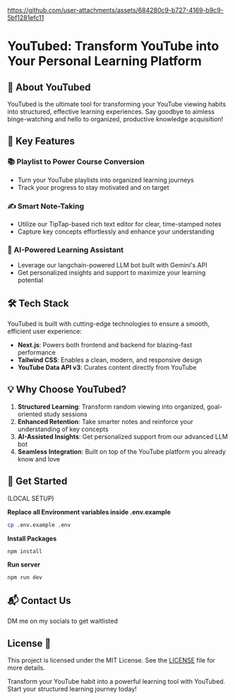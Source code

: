
https://github.com/user-attachments/assets/684280c9-b727-4169-b9c9-5bf1281efc11

# YouTubed: Transform YouTube into Your Personal Learning Platform

## 🚀 About YouTubed

YouTubed is the ultimate tool for transforming your YouTube viewing habits into structured, effective learning experiences. Say goodbye to aimless binge-watching and hello to organized, productive knowledge acquisition!

## 🌟 Key Features

### 📚 Playlist to Power Course Conversion
- Turn your YouTube playlists into organized learning journeys
- Track your progress to stay motivated and on target

### ✍️ Smart Note-Taking
- Utilize our TipTap-based rich text editor for clear, time-stamped notes
- Capture key concepts effortlessly and enhance your understanding

### 🤖 AI-Powered Learning Assistant
- Leverage our langchain-powered LLM bot built with Gemini's API
- Get personalized insights and support to maximize your learning potential

## 🛠️ Tech Stack

YouTubed is built with cutting-edge technologies to ensure a smooth, efficient user experience:

- **Next.js**: Powers both frontend and backend for blazing-fast performance
- **Tailwind CSS**: Enables a clean, modern, and responsive design
- **YouTube Data API v3**: Curates content directly from YouTube

## 💡 Why Choose YouTubed?

1. **Structured Learning**: Transform random viewing into organized, goal-oriented study sessions
2. **Enhanced Retention**: Take smarter notes and reinforce your understanding of key concepts
3. **AI-Assisted Insights**: Get personalized support from our advanced LLM bot
4. **Seamless Integration**: Built on top of the YouTube platform you already know and love

## 🚀 Get Started

(LOCAL SETUP)

**Replace all Environment variables inside .env.example**
```bash
cp .env.example .env
```
**Install Packages**
```bash
npm install
```
**Run server**
```bash
npm run dev
```

## 📬 Contact Us

DM me on my socials to get waitlisted

## License 📄

This project is licensed under the MIT License. See the [LICENSE](LICENSE) file for more details.


Transform your YouTube habit into a powerful learning tool with YouTubed. Start your structured learning journey today!

